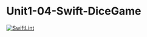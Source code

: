 # Unit1-04-Swift-DiceGame

[![SwiftLint](https://github.com/ICS4U-Programming-ChristopherDB/Unit1-04-Swift-DiceGame/workflows/SwiftLint/badge.svg)](https://github.com/ICS4U-Programming-ChristopherDB/Unit1-04-Swift-DiceGame/actions/)